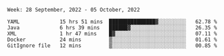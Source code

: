 <!--START_SECTION:waka-->
```text
Week: 28 September, 2022 - 05 October, 2022

YAML             15 hrs 51 mins  ███████████████▓░░░░░░░░░   62.78 % 
Java             6 hrs 39 mins   ██████▓░░░░░░░░░░░░░░░░░░   26.35 % 
XML              1 hr 47 mins    █▓░░░░░░░░░░░░░░░░░░░░░░░   07.11 % 
Docker           24 mins         ▒░░░░░░░░░░░░░░░░░░░░░░░░   01.61 % 
GitIgnore file   12 mins         ▒░░░░░░░░░░░░░░░░░░░░░░░░   00.85 % 
```
<!--END_SECTION:waka-->






<!-- <img src="https://github-readme-stats.vercel.app/api/wakatime?username=pandaind"> -->

<!--
Here are some ideas to get you started:

- 🔭 I’m currently working on ...
- 🌱 I’m currently learning ...
- 👯 I’m looking to collaborate on ...
- 🤔 I’m looking for help with ...
- 💬 Ask me about ...
- 📫 How to reach me: ...
- 😄 Pronouns: ...
- ⚡ Fun fact: ...
-->
